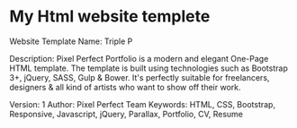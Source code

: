 # My Html website templete
Website Template Name: Triple P

Description: Pixel Perfect Portfolio is a modern and elegant One-Page HTML template. The template is built using technologies such as Bootstrap 3+, jQuery, SASS, Gulp &amp; Bower. It's perfectly suitable for freelancers, designers &amp; all kind of artists who want to show off their work.  

Version: 1
Author: Pixel Perfect Team
Keywords: HTML, CSS, Bootstrap, Responsive, Javascript, jQuery, Parallax, Portfolio, CV, Resume
